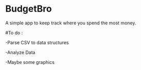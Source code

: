 # BudgetBro
A simple app to keep track where you spend the most money.


#To do :

-Parse CSV to data structures

-Analyze Data

-Maybe some graphics
